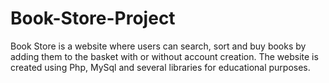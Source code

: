 # Book-Store-Project
Book Store is a website where users can search, sort and buy books by adding them to the basket with or without account creation. 
The website is created using Php, MySql and several libraries for educational purposes. 
